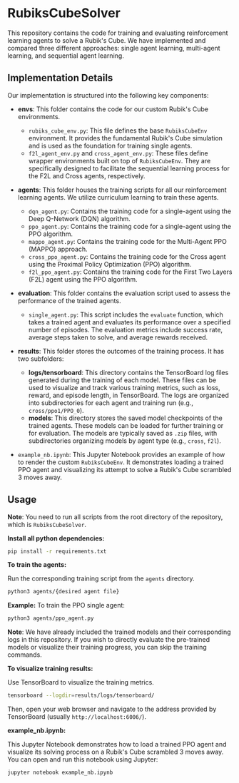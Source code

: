 # RubiksCubeSolver

This repository contains the code for training and evaluating reinforcement learning agents to solve a Rubik's Cube. We have implemented and compared three different approaches: single agent learning, multi-agent learning, and sequential agent learning.

## Implementation Details

Our implementation is structured into the following key components:

-   **envs**: This folder contains the code for our custom Rubik's Cube environments.
    -   `rubiks_cube_env.py`: This file defines the base `RubiksCubeEnv` environment. It provides the fundamental Rubik's Cube simulation and is used as the foundation for training single agents.
    -   `f2l_agent_env.py` and `cross_agent_env.py`: These files define wrapper environments built on top of `RubiksCubeEnv`. They are specifically designed to facilitate the sequential learning process for the F2L and Cross agents, respectively.

-   **agents**: This folder houses the training scripts for all our reinforcement learning agents. We utilize curriculum learning to train these agents.
    -   `dqn_agent.py`: Contains the training code for a single-agent using the Deep Q-Network (DQN) algorithm.
    -   `ppo_agent.py`: Contains the training code for a single-agent using the PPO algorithm.
    -   `mappo_agent.py`: Contains the training code for the Multi-Agent PPO (MAPPO) approach.
    -   `cross_ppo_agent.py`: Contains the training code for the Cross agent using the Proximal Policy Optimization (PPO) algorithm.
    -   `f2l_ppo_agent.py`: Contains the training code for the First Two Layers (F2L) agent using the PPO algorithm.
    
-   **evaluation**: This folder contains the evaluation script used to assess the performance of the trained agents.
    -   `single_agent.py`: This script includes the `evaluate` function, which takes a trained agent and evaluates its performance over a specified number of episodes. The evaluation metrics include success rate, average steps taken to solve, and average rewards received.

-   **results**: This folder stores the outcomes of the training process. It has two subfolders:
    -   **logs/tensorboard**: This directory contains the TensorBoard log files generated during the training of each model. These files can be used to visualize and track various training metrics, such as loss, reward, and episode length, in TensorBoard. The logs are organized into subdirectories for each agent and training run (e.g., `cross/ppo1/PPO_0`).
    -   **models**: This directory stores the saved model checkpoints of the trained agents. These models can be loaded for further training or for evaluation. The models are typically saved as `.zip` files, with subdirectories organizing models by agent type (e.g., `cross`, `f2l`).
-   `example_nb.ipynb`: This Jupyter Notebook provides an example of how to render the custom `RubiksCubeEnv`. It demonstrates loading a trained PPO agent and visualizing its attempt to solve a Rubik's Cube scrambled 3 moves away.

## Usage

**Note**: You need to run all scripts from the root directory of the repository, which is `RubiksCubeSolver`.

**Install all python dependencies:**

```bash
pip install -r requirements.txt
```

**To train the agents:**

Run the corresponding training script from the `agents` directory.

```bash
python3 agents/{desired agent file}
```

**Example:** To train the PPO single agent:

```bash
python3 agents/ppo_agent.py
```
**Note**: We have already included the trained models and their corresponding logs in this repository. If you wish to directly evaluate the pre-trained models or visualize their training progress, you can skip the training commands.

**To visualize training results:**

Use TensorBoard to visualize the training metrics.

```bash
tensorboard --logdir=results/logs/tensorboard/
```

Then, open your web browser and navigate to the address provided by TensorBoard (usually `http://localhost:6006/`).

**example\_nb.ipynb:**

This Jupyter Notebook demonstrates how to load a trained PPO agent and visualize its solving process on a Rubik's Cube scrambled 3 moves away. You can open and run this notebook using Jupyter:

```bash
jupyter notebook example_nb.ipynb
```
